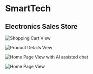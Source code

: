 # SmartTech

## Electronics Sales Store








![Shopping Cart View](https://github.com/tajjav/SmartTech/blob/master/screenshots/ShoppingCart.png)

![Product Details View](https://github.com/tajjav/SmartTech/blob/master/screenshots/ProductsDetails.png)

![Home Page View with AI assisted chat](https://github.com/tajjav/SmartTech/blob/master/screenshots/HomePageWithAIAssistedChat.png)

![Home Page View](https://github.com/tajjav/SmartTech/blob/master/screenshots/HomePage.png)

